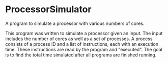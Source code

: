 # ProcessorSimulator
A program to simulate a processor with various numbers of cores.

This program was written to simulate a processor given an input. 
The input includes the number of cores as well as a set of processes.
A process consists of a process ID and a list of instructions, each with an execution time.
These instructions are read by the program and "executed".
The goal is to find the total time simulated after all programs are finished running.
